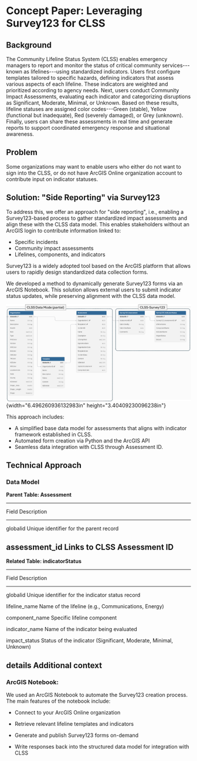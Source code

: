 # Concept Paper: Leveraging Survey123 for CLSS

## Background

The Community Lifeline Status System (CLSS) enables emergency managers
to report and monitor the status of critical community services---known
as lifelines---using standardized indicators. Users first configure
templates tailored to specific hazards, defining indicators that assess
various aspects of each lifeline. These indicators are weighted and
prioritized according to agency needs. Next, users conduct Community
Impact Assessments, evaluating each indicator and categorizing
disruptions as Significant, Moderate, Minimal, or Unknown. Based on
these results, lifeline statuses are assigned color codes---Green
(stable), Yellow (functional but inadequate), Red (severely damaged), or
Grey (unknown). Finally, users can share these assessments in real time
and generate reports to support coordinated emergency response and
situational awareness.

## Problem

Some organizations may want to enable users who either do not want to
sign into the CLSS, or do not have ArcGIS Online organization account to
contribute input on indicator statuses.

## Solution: "Side Reporting" via Survey123

To address this, we offer an approach for "side reporting", i.e.,
enabling a Survey123-based process to gather standardized impact
assessments and align these with the CLSS data model. This enables
stakeholders without an ArcGIS login to contribute information linked
to:

- Specific incidents
- Community impact assessments
- Lifelines, components, and indicators

Survey123 is a widely adopted tool based on the ArcGIS platform that
allows users to rapidly design standardized data collection forms.

We developed a method to dynamically generate Survey123 forms via an
ArcGIS Notebook. This solution allows external users to submit indicator
status updates, while preserving alignment with the CLSS data model.

![](./media/s123-architecture.png){width="6.496260936132983in"
height="3.40409230096238in"}

This approach includes:

- A simplified base data model for assessments that aligns with
  indicator framework established in CLSS.
- Automated form creation via Python and the ArcGIS API
- Seamless data integration with CLSS through Assessment ID.

## Technical Approach

### Data Model

**Parent Table: Assessment**

  -----------------------------------------------------------------------
  Field                          Description
  ------------------------------ ----------------------------------------
  globalid                       Unique identifier for the parent record

  assessment_id                  Links to CLSS Assessment ID
  -----------------------------------------------------------------------

**Related Table: indicatorStatus**

  -----------------------------------------------------------------------
  Field               Description
  ------------------- ---------------------------------------------------
  globalid            Unique identifier for the indicator status record

  lifeline_name       Name of the lifeline (e.g., Communications, Energy)

  component_name      Specific lifeline component

  indicator_name      Name of the indicator being evaluated

  impact_status       Status of the indicator (Significant, Moderate,
                      Minimal, Unknown)

  details             Additional context
  -----------------------------------------------------------------------

### ArcGIS Notebook:

We used an ArcGIS Notebook to automate the Survey123 creation process.
The main features of the notebook include:

- Connect to your ArcGIS Online organization

- Retrieve relevant lifeline templates and indicators

- Generate and publish Survey123 forms on-demand

- Write responses back into the structured data model for integration
  with CLSS
